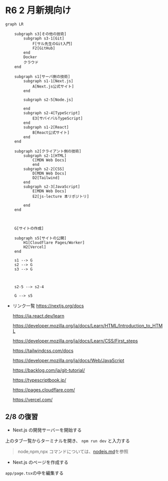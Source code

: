 # R6 2 月新規向け

```mermaid
graph LR

    subgraph s3[その他の技術]
        subgraph s3-1[Git]
            F[サル先生のGit入門]
            F2[GitHub]
        end
        Docker
        クラウド
    end

    subgraph s1[サーバ側の技術]
        subgraph s1-1[Next.js]
            A[Next.js公式サイト]
        end

        subgraph s2-5[Node.js]

        end
        subgraph s2-4[TypeScript]
            E3[サバイバルTypeScript]
        end
        subgraph s1-2[React]
            B[React公式サイト]
        end
    end

    subgraph s2[クライアント側の技術]
        subgraph s2-1[HTML]
            C[MDN Web Docs]
            end
        subgraph s2-2[CSS]
            D[MDN Web Docs]
            D2[Tailwind]
        end
        subgraph s2-3[JavaScript]
            E[MDN Web Docs]
            E2[js-lecture 本リポジトリ]

        end
    end



    G[サイトの作成]

    subgraph s5[サイトの公開]
        H1[Cloudflare Pages/Worker]
        H2[Vercel]
    end

    s1 --> G
    s2 --> G
    s3 --> G



    s2-5 --> s2-4

    G --> s5
```

- リンク一覧
  https://nextjs.org/docs

  https://ja.react.dev/learn

  https://developer.mozilla.org/ja/docs/Learn/HTML/Introduction_to_HTML

  https://developer.mozilla.org/ja/docs/Learn/CSS/First_steps
  
  https://tailwindcss.com/docs

  https://developer.mozilla.org/ja/docs/Web/JavaScript

  https://backlog.com/ja/git-tutorial/

  https://typescriptbook.jp/

  https://pages.cloudflare.com/
  
  https://vercel.com/

## 2/8 の復習

- Next.js の開発サーバーを開始する

上のタブ一覧からターミナルを開き、
`npm run dev`
と入力する

> node,npm,npx コマンドについては、[nodejs.md](../0.環境構築/nodejs.md)を参照

- Next.js のページを作成する

`app/page.tsx`の中を編集する
